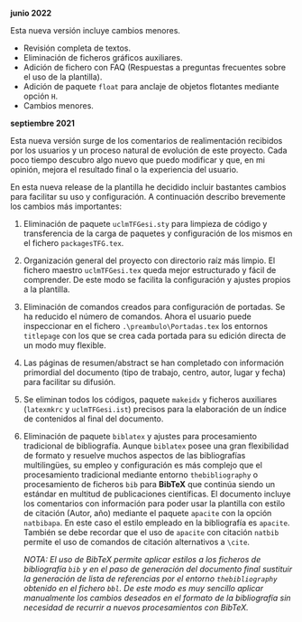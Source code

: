**junio 2022**

Esta nueva versión incluye cambios menores. 

- Revisión completa de textos.
- Eliminación de ficheros gráficos auxiliares.
- Adición de fichero con FAQ (Respuestas a preguntas frecuentes sobre el uso de la plantilla).
- Adición de paquete ``float`` para anclaje de objetos flotantes mediante opción ``H``. 
- Cambios menores.

**septiembre 2021**

Esta nueva versión surge de los comentarios de realimentación recibidos por los usuarios y un proceso natural de evolución de este proyecto. Cada poco tiempo descubro algo nuevo que puedo modificar y que, en mi opinión, mejora el resultado final o la experiencia del usuario.

En esta nueva release de la plantilla he decidido incluir bastantes cambios para facilitar su uso y configuración. A continuación describo brevemente los cambios más importantes:

1. Eliminación de paquete `uclmTFGesi.sty` para limpieza de código y transferencia de la carga de paquetes y configuración de los mismos en el fichero `packagesTFG.tex`.
1. Organización general del proyecto con directorio raíz más limpio. El fichero maestro `uclmTFGesi.tex` queda mejor estructurado y fácil de comprender. De este modo se facilita la configuración y ajustes propios a la plantilla.
1. Eliminación de comandos creados para configuración de portadas. Se ha reducido el número de comandos. Ahora el usuario puede inspeccionar en el fichero `.\preambulo\Portadas.tex` los entornos `titlepage` con los que se crea cada portada para su edición directa de un modo muy flexible.
1. Las páginas de resumen/abstract se han completado con información primordial del documento (tipo de trabajo, centro, autor, lugar y fecha) para facilitar su difusión.
1. Se eliminan todos los códigos, paquete `makeidx` y ficheros auxiliares (`latexmkrc` y `uclmTFGesi.ist`) precisos para la elaboración de un índice de contenidos al final del documento.
1. Eliminación de paquete `biblatex` y ajustes para procesamiento tradicional de bibliografía. Aunque `biblatex` posee una gran flexibilidad de formato y resuelve muchos aspectos de las bibliografías multilingües, su empleo y configuración es más complejo que el procesamiento tradicional mediante entorno `thebibliography` o procesamiento de ficheros `bib` para **BibTeX** que continúa siendo un estándar en multitud de publicaciones científicas. El documento incluye los comentarios con información para poder usar la plantilla con estilo de citación (Autor, año) mediante el paquete `apacite` con la opción `natbibapa`. En este caso el estilo empleado en la bibliografía es `apacite`. También se debe recordar que el uso de `apacite` con citación `natbib` permite el uso de comandos de citación alternativos a `\cite`.  

    *NOTA: El uso de BibTeX permite aplicar estilos a los ficheros de bibliografía `bib` y en el paso de generación del documento final sustituir la generación de lista de referencias por el entorno `thebibliography` obtenido en el fichero `bbl`. De este modo es muy sencillo aplicar manualmente los cambios deseados en el formato de la bibliografía sin necesidad de recurrir a nuevos procesamientos con BibTeX.*
